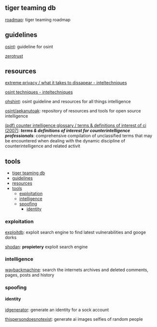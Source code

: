 ## tiger teaming db

[roadmap](roadmap.md): tiger teaming roadmap

## guidelines

[osint](osint.md): guideline for osint

[zerotrust](zerotrust.md)


## resources

[extreme privacy / what it takes to dissapear - inteltechniques](https://inteltechniques.com/book7.html)

[osint techniques - inteltechniques](https://inteltechniques.com/book1.html)

[ohshint](https://ohshint.gitbook.io/oh-shint-its-a-blog): osint guideline and resources for all things intelligence

[osint/aekanutoak](https://github.com/AekanutOak/OSINT): repository of resources and tools for open source intelligence

[(pdf) counter intelligence glossary / terms & definitions of interest of ci (2007)](https://irp.fas.org/eprint/ci-glossary.pdf): ***terms & definitions of interest for counterintelligence professionals***: 
comprehensive compilation of unclassified terms that may be encountered when dealing with the
dynamic discipline of counterintelligence and related activit


## tools
- [tiger teaming db](#tiger-teaming-db)
- [guidelines](#guidelines)
- [resources](#resources)
- [tools](#tools)
  - [exploitation](#exploitation)
  - [intelligence](#intelligence)
  - [spoofing](#spoofing)
    - [identity](#identity)

### exploitation

[exploitdb](https://www.exploit-db.com/): exploit search engine to find latest vulnerabilities and googe dorks

[shodan](https://www.shodan.io/): **propietery** exploit  search engine

### intelligence

[waybackmachine](https://web.archive.org/): search the internets archives and deleted comments, pages, posts and history

### spoofing

#### identity

[idgenerator](https://www.fakepersongenerator.com/): generate an identity for a sock account

[thispersondoesnotexist](https://www.thispersondoesnotexist.com/): generate ai images selfies of random people



